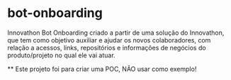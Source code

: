# bot-onboarding
Innovathon  Bot Onboarding criado a partir de uma solução do Innovathon, que tem como objetivo auxiliar e ajudar os novos colaboradores, com relação a acessos, links, repositórios e informações de negócios do produto/projeto no qual ele vai atuar. 

** Este projeto foi para criar uma POC, NÃO usar como exemplo!

